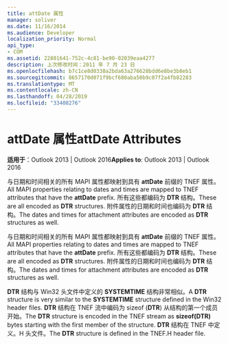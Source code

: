 ```yaml
---
title: attDate 属性
manager: soliver
ms.date: 11/16/2014
ms.audience: Developer
localization_priority: Normal
api_type:
- COM
ms.assetid: 22801641-752c-4c81-be90-02039eaa4277
description: 上次修改时间：2011 年 7 月 23 日
ms.openlocfilehash: b7c1ce8d0338a2bda63a276628bdd6e8be3b8eb1
ms.sourcegitcommit: 8657170d071f9bcf680aba50b9c07f2a4fb82283
ms.translationtype: MT
ms.contentlocale: zh-CN
ms.lasthandoff: 04/28/2019
ms.locfileid: "33408276"
---
```

# <a name="attdate-attributes"></a><span data-ttu-id="abda9-103">attDate 属性</span><span class="sxs-lookup"><span data-stu-id="abda9-103">attDate Attributes</span></span>

  
  
<span data-ttu-id="abda9-104">**适用于**：Outlook 2013 | Outlook 2016</span><span class="sxs-lookup"><span data-stu-id="abda9-104">**Applies to**: Outlook 2013 | Outlook 2016</span></span> 
  
<span data-ttu-id="abda9-105">与日期和时间相关的所有 MAPI 属性都映射到具有 **attDate** 前缀的 TNEF 属性。</span><span class="sxs-lookup"><span data-stu-id="abda9-105">All MAPI properties relating to dates and times are mapped to TNEF attributes that have the **attDate** prefix.</span></span> <span data-ttu-id="abda9-106">所有这些都编码为 **DTR** 结构。</span><span class="sxs-lookup"><span data-stu-id="abda9-106">These are all encoded as **DTR** structures.</span></span> <span data-ttu-id="abda9-107">附件属性的日期和时间也编码为 **DTR** 结构。</span><span class="sxs-lookup"><span data-stu-id="abda9-107">The dates and times for attachment attributes are encoded as **DTR** structures as well.</span></span> 
  
<span data-ttu-id="abda9-108">与日期和时间相关的所有 MAPI 属性都映射到具有 **attDate** 前缀的 TNEF 属性。</span><span class="sxs-lookup"><span data-stu-id="abda9-108">All MAPI properties relating to dates and times are mapped to TNEF attributes that have the **attDate** prefix.</span></span> <span data-ttu-id="abda9-109">所有这些都编码为 **DTR** 结构。</span><span class="sxs-lookup"><span data-stu-id="abda9-109">These are all encoded as **DTR** structures.</span></span> <span data-ttu-id="abda9-110">附件属性的日期和时间也编码为 **DTR** 结构。</span><span class="sxs-lookup"><span data-stu-id="abda9-110">The dates and times for attachment attributes are encoded as **DTR** structures as well.</span></span> 
  
<span data-ttu-id="abda9-111">**DTR** 结构与 Win32 头文件中定义的 **SYSTEMTIME** 结构非常相似。</span><span class="sxs-lookup"><span data-stu-id="abda9-111">A **DTR** structure is very similar to the **SYSTEMTIME** structure defined in the Win32 header files.</span></span> <span data-ttu-id="abda9-112">**DTR** 结构在 TNEF 流中编码为 sizeof (**DTR**) 从结构的第一个成员开始。</span><span class="sxs-lookup"><span data-stu-id="abda9-112">The **DTR** structure is encoded in the TNEF stream as **sizeof(DTR)** bytes starting with the first member of the structure.</span></span> <span data-ttu-id="abda9-113">**DTR** 结构在 TNEF 中定义。H 头文件。</span><span class="sxs-lookup"><span data-stu-id="abda9-113">The **DTR** structure is defined in the TNEF.H header file.</span></span> 
  

